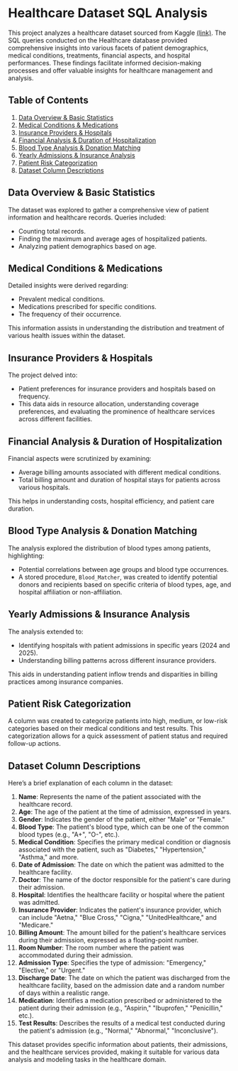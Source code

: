 # Healthcare Dataset SQL Analysis

This project analyzes a healthcare dataset sourced from Kaggle [(link)](https://www.kaggle.com/datasets/prasad22/healthcare-dataset). The SQL queries conducted on the Healthcare database provided comprehensive insights into various facets of patient demographics, medical conditions, treatments, financial aspects, and hospital performances. These findings facilitate informed decision-making processes and offer valuable insights for healthcare management and analysis.

## Table of Contents

1. [Data Overview & Basic Statistics](#data-overview--basic-statistics)
2. [Medical Conditions & Medications](#medical-conditions--medications)
3. [Insurance Providers & Hospitals](#insurance-providers--hospitals)
4. [Financial Analysis & Duration of Hospitalization](#financial-analysis--duration-of-hospitalization)
5. [Blood Type Analysis & Donation Matching](#blood-type-analysis--donation-matching)
6. [Yearly Admissions & Insurance Analysis](#yearly-admissions--insurance-analysis)
7. [Patient Risk Categorization](#patient-risk-categorization)
8. [Dataset Column Descriptions](#dataset-column-descriptions)

## Data Overview & Basic Statistics

The dataset was explored to gather a comprehensive view of patient information and healthcare records. Queries included:
- Counting total records.
- Finding the maximum and average ages of hospitalized patients.
- Analyzing patient demographics based on age.

## Medical Conditions & Medications

Detailed insights were derived regarding:
- Prevalent medical conditions.
- Medications prescribed for specific conditions.
- The frequency of their occurrence.

This information assists in understanding the distribution and treatment of various health issues within the dataset.

## Insurance Providers & Hospitals

The project delved into:
- Patient preferences for insurance providers and hospitals based on frequency.
- This data aids in resource allocation, understanding coverage preferences, and evaluating the prominence of healthcare services across different facilities.

## Financial Analysis & Duration of Hospitalization

Financial aspects were scrutinized by examining:
- Average billing amounts associated with different medical conditions.
- Total billing amount and duration of hospital stays for patients across various hospitals.

This helps in understanding costs, hospital efficiency, and patient care duration.

## Blood Type Analysis & Donation Matching

The analysis explored the distribution of blood types among patients, highlighting:
- Potential correlations between age groups and blood type occurrences.
- A stored procedure, `Blood_Matcher`, was created to identify potential donors and recipients based on specific criteria of blood types, age, and hospital affiliation or non-affiliation.

## Yearly Admissions & Insurance Analysis

The analysis extended to:
- Identifying hospitals with patient admissions in specific years (2024 and 2025).
- Understanding billing patterns across different insurance providers.

This aids in understanding patient inflow trends and disparities in billing practices among insurance companies.

## Patient Risk Categorization

A column was created to categorize patients into high, medium, or low-risk categories based on their medical conditions and test results. This categorization allows for a quick assessment of patient status and required follow-up actions.

## Dataset Column Descriptions

Here’s a brief explanation of each column in the dataset:

1. **Name**: Represents the name of the patient associated with the healthcare record.
2. **Age**: The age of the patient at the time of admission, expressed in years.
3. **Gender**: Indicates the gender of the patient, either "Male" or "Female."
4. **Blood Type**: The patient's blood type, which can be one of the common blood types (e.g., "A+", "O-", etc.).
5. **Medical Condition**: Specifies the primary medical condition or diagnosis associated with the patient, such as "Diabetes," "Hypertension," "Asthma," and more.
6. **Date of Admission**: The date on which the patient was admitted to the healthcare facility.
7. **Doctor**: The name of the doctor responsible for the patient's care during their admission.
8. **Hospital**: Identifies the healthcare facility or hospital where the patient was admitted.
9. **Insurance Provider**: Indicates the patient's insurance provider, which can include "Aetna," "Blue Cross," "Cigna," "UnitedHealthcare," and "Medicare."
10. **Billing Amount**: The amount billed for the patient's healthcare services during their admission, expressed as a floating-point number.
11. **Room Number**: The room number where the patient was accommodated during their admission.
12. **Admission Type**: Specifies the type of admission: "Emergency," "Elective," or "Urgent."
13. **Discharge Date**: The date on which the patient was discharged from the healthcare facility, based on the admission date and a random number of days within a realistic range.
14. **Medication**: Identifies a medication prescribed or administered to the patient during their admission (e.g., "Aspirin," "Ibuprofen," "Penicillin," etc.).
15. **Test Results**: Describes the results of a medical test conducted during the patient's admission (e.g., "Normal," "Abnormal," "Inconclusive").

This dataset provides specific information about patients, their admissions, and the healthcare services provided, making it suitable for various data analysis and modeling tasks in the healthcare domain.
